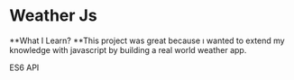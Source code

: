 # Weather Js

**What I Learn?
**This project was great because ı wanted to extend my knowledge with javascript by building a real world weather app.

ES6
API
